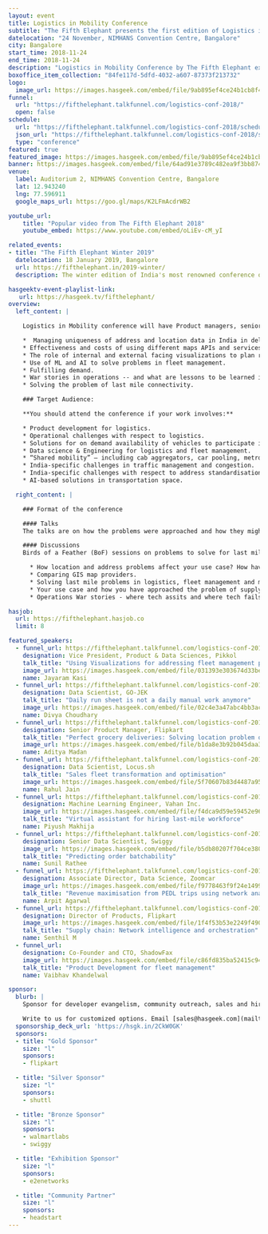 ```yaml
---
layout: event
title: Logistics in Mobility Conference
subtitle: "The Fifth Elephant presents the first edition of Logistics in Mobility Conference"
datelocation: "24 November, NIMHANS Convention Centre, Bangalore"
city: Bangalore
start_time: 2018-11-24
end_time: 2018-11-24
description: "Logistics in Mobility Conference by The Fifth Elephant explores the domain and landscape of Logisitcs and supply chain management."
boxoffice_item_collection: "84fe117d-5dfd-4032-a607-87373f213732"
logo:
  image_url: https://images.hasgeek.com/embed/file/9ab895ef4ce24b1cb8f43f8b20619593
funnel:
  url: "https://fifthelephant.talkfunnel.com/logistics-conf-2018/"
  open: false
schedule:
  url: "https://fifthelephant.talkfunnel.com/logistics-conf-2018/schedule"
  json_url: "https://fifthelephant.talkfunnel.com/logistics-conf-2018/schedule/json"
  type: "conference"
featured: true
featured_image: https://images.hasgeek.com/embed/file/9ab895ef4ce24b1cb8f43f8b20619593
banner: https://images.hasgeek.com/embed/file/64ad91e3789c482ea9f3bb87456545dd
venue:
  label: Auditorium 2, NIMHANS Convention Centre, Bangalore
  lat: 12.943240
  lng: 77.596911
  google_maps_url: https://goo.gl/maps/K2LFmAcdrWB2

youtube_url:
    title: "Popular video from The Fifth Elephant 2018"
    youtube_embed: https://www.youtube.com/embed/oLiEv-cM_yI

related_events:
- title: "The Fifth Elephant Winter 2019"
  datelocation: 18 January 2019, Bangalore
  url: https://fifthelephant.in/2019-winter/
  description: The winter edition of India's most renowned conference on big data and data science.

hasgeektv-event-playlist-link:
   url: https://hasgeek.tv/fifthelephant/
overview:
  left_content: |

    Logistics in Mobility conference will have Product managers, senior engineers and data scientists from different companies working in the domain of logistics and mobility. These experts and practitioners will talk about how they're approaching the following challenges:

    *  Managing uniqueness of address and location data in India in delivering goods.
    * Effectiveness and costs of using different maps APIs and services.
    * The role of internal and external facing visualizations to plan resources for logistics (and to prepare teams).
    * Use of ML and AI to solve problems in fleet management.
    * Fulfilling demand.
    * War stories in operations -- and what are lessons to be learned in the interplay of technological solutions and human intent and planning.
    * Solving the problem of last mile connectivity.

    ### Target Audience:

    **You should attend the conference if your work involves:**

    * Product development for logistics.
    * Operational challenges with respect to logistics.
    * Solutions for on demand availability of vehicles to participate in a ridesharing networks.
    * Data science & Engineering for logistics and fleet management.
    * “Shared mobility” – including cab aggregators, car pooling, metros, buses, shuttles, etc
    * India-specific challenges in traffic management and congestion.
    * India-specific challenges with respect to address standardisation.
    * AI-based solutions in transportation space.

  right_content: |

    ### Format of the conference

    #### Talks
    The talks are on how the problems were approached and how they might affect use-cases. The goal is to facilitate problem-solving and ideation, while also promoting conversations around technical architecture and solutions.

    #### Discussions
    Birds of a Feather (BoF) sessions on problems to solve for last mile connectivity, war stories in operations will help you think of product approaches and ideas for your business. These include:

      * How location and address problems affect your use case? How have you approached these problems?
      * Comparing GIS map providers.
      * Solving last mile problems in logistics, fleet management and mobility.
      * Your use case and how you have approached the problem of supply chain, warehousing and demand fulfillment?
      * Operations War stories - where tech assits and where tech fails.

hasjob:
  url: https://fifthelephant.hasjob.co
  limit: 8

featured_speakers:
  - funnel_url: https://fifthelephant.talkfunnel.com/logistics-conf-2018/3-using-visualizations-for-addressing-fleet-manageme
    designation: Vice President, Product & Data Sciences, Pikkol
    talk_title: "Using Visualizations for addressing fleet management problems"
    image_url: https://images.hasgeek.com/embed/file/031393e303674d33bee6620ae0f4718c
    name: Jayaram Kasi
  - funnel_url: https://fifthelephant.talkfunnel.com/logistics-conf-2018/8-daily-run-sheet-is-not-a-daily-manual-work-anymore
    designation: Data Scientist, GO-JEK
    talk_title: "Daily run sheet is not a daily manual work anymore"
    image_url: https://images.hasgeek.com/embed/file/02c4e3a47abc4bb3ac2f71ceca5b42fd
    name: Divya Choudhary
  - funnel_url: https://fifthelephant.talkfunnel.com/logistics-conf-2018/14-perfect-grocery-deliveries-solving-location-proble
    designation: Senior Product Manager, Flipkart
    talk_title: "Perfect grocery deliveries: Solving location problem of India"
    image_url: https://images.hasgeek.com/embed/file/b1da8e3b92b045daa3fcb19d8ffd3f01
    name: Aditya Madan
  - funnel_url: https://fifthelephant.talkfunnel.com/logistics-conf-2018/6-sales-fleet-transformation-and-optimisation
    designation: Data Scientist, Locus.sh
    talk_title: "Sales fleet transformation and optimisation"
    image_url: https://images.hasgeek.com/embed/file/5f70607b83d4487a9589d2b479fbfd74
    name: Rahul Jain
  - funnel_url: https://fifthelephant.talkfunnel.com/logistics-conf-2018/10-virtual-assistant-for-hiring-last-mile-workforce
    designation: Machine Learning Engineer, Vahan Inc.
    image_url: https://images.hasgeek.com/embed/file/f4dca9d59e59452e96837a4ab4dc040e
    talk_title: "Virtual assistant for hiring last-mile workforce"
    name: Piyush Makhija
  - funnel_url: https://fifthelephant.talkfunnel.com/logistics-conf-2018/13-predicting-order-batchability
    designation: Senior Data Scientist, Swiggy
    image_url: https://images.hasgeek.com/embed/file/b5db80207f704ce380117349aeaef6f7
    talk_title: "Predicting order batchability"
    name: Sunil Rathee
  - funnel_url: https://fifthelephant.talkfunnel.com/logistics-conf-2018/9-revenue-maximisation-from-pedl-trips-using-network
    designation: Associate Director, Data Science, Zoomcar
    image_url: https://images.hasgeek.com/embed/file/f9778463f9f24e1499ab2cb61a26b54e
    talk_title: "Revenue maximisation from PEDL trips using network analysis and geospatial mapping"
    name: Arpit Agarwal
  - funnel_url: https://fifthelephant.talkfunnel.com/logistics-conf-2018/15-supply-chain-network-intelligence-orchestration
    designation: Director of Products, Flipkart
    image_url: https://images.hasgeek.com/embed/file/1f4f53b53e2249f49043dbb5484ee067
    talk_title: "Supply chain: Network intelligence and orchestration"
    name: Senthil M
  - funnel_url:
    designation: Co-Founder and CTO, ShadowFax
    image_url: https://images.hasgeek.com/embed/file/c86fd835ba52415c9405c2e36c4cfd9e
    talk_title: "Product Development for fleet management"
    name: Vaibhav Khandelwal

sponsor:
  blurb: |
    Sponsor for developer evangelism, community outreach, sales and hiring.

    Write to us for customized options. Email [sales@hasgeek.com](mailto:sales@hasgeek.com) for more info.
  sponsorship_deck_url: 'https://hsgk.in/2CkW0GK'
  sponsors:
  - title: "Gold Sponsor"
    size: "l"
    sponsors:
    - flipkart

  - title: "Silver Sponsor"
    size: "l"
    sponsors:
    - shuttl

  - title: "Bronze Sponsor"
    size: "l"
    sponsors:
    - walmartlabs
    - swiggy

  - title: "Exhibition Sponsor"
    size: "l"
    sponsors:
    - e2enetworks

  - title: "Community Partner"
    size: "l"
    sponsors:
    - headstart
---
```


